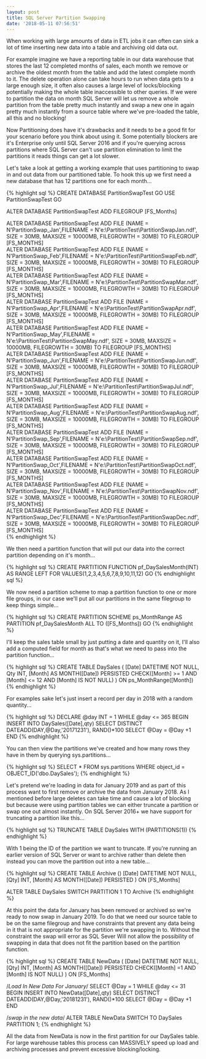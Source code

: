 ```yaml
---
layout: post
title: SQL Server Partition Swapping
date: '2018-05-11 07:56:51'
---
```

When working with large amounts of data in ETL jobs it can often can sink a lot of time inserting new data into a table and archiving old data out.

For example imagine we have a reporting table in our data warehouse that stores the last 12 completed months of sales, each month we remove or archive the oldest month from the table and add the latest complete month to it. The delete operation alone can take hours to run when data gets to a large enough size, it often also causes a large level of locks/blocking potentially making the whole table inaccessible to other queries. If we were to partition the data on month SQL Server will let us remove a whole partition from the table pretty much instantly and swap a new one in again pretty much instantly from a source table where we've pre-loaded the table, all this and no blocking!

Now Partitioning does have it's drawbacks and it needs to be a good fit for your scenario before you think about using it. Some potentially blockers are it's Enterprise only until SQL Server 2016 and if you're querying across partitions where SQL Server can't use partition elimination to limit the partitions it reads things can get a lot slower.

Let's take a look at getting a working example that uses partitioning to swap in and out data from our partitioned table. To hook this up we first need a new database that has 12 partitions one for each month...

{% highlight sql %}
CREATE DATABASE PartitionSwapTest
GO
USE PartitionSwapTest
GO

ALTER DATABASE PartitionSwapTest ADD FILEGROUP [FS_Months]

ALTER DATABASE PartitionSwapTest ADD FILE (NAME = N'PartitionSwap_Jan',FILENAME = N'e:\PartitionTest\PartitionSwapJan.ndf', SIZE = 30MB, MAXSIZE = 10000MB, FILEGROWTH = 30MB) TO FILEGROUP [FS_MONTHS]  
ALTER DATABASE PartitionSwapTest ADD FILE (NAME = N'PartitionSwap_Feb',FILENAME = N'e:\PartitionTest\PartitionSwapFeb.ndf', SIZE = 30MB, MAXSIZE = 10000MB, FILEGROWTH = 30MB) TO FILEGROUP [FS_MONTHS]  
ALTER DATABASE PartitionSwapTest ADD FILE (NAME = N'PartitionSwap_Mar',FILENAME = N'e:\PartitionTest\PartitionSwapMar.ndf', SIZE = 30MB, MAXSIZE = 10000MB, FILEGROWTH = 30MB) TO FILEGROUP [FS_MONTHS]  
ALTER DATABASE PartitionSwapTest ADD FILE (NAME = N'PartitionSwap_Apr',FILENAME = N'e:\PartitionTest\PartitionSwapApr.ndf', SIZE = 30MB, MAXSIZE = 10000MB, FILEGROWTH = 30MB) TO FILEGROUP [FS_MONTHS]  
ALTER DATABASE PartitionSwapTest ADD FILE (NAME = N'PartitionSwap_May',FILENAME = N'e:\PartitionTest\PartitionSwapMay.ndf', SIZE = 30MB, MAXSIZE = 10000MB, FILEGROWTH = 30MB) TO FILEGROUP [FS_MONTHS]  
ALTER DATABASE PartitionSwapTest ADD FILE (NAME = N'PartitionSwap_Jun',FILENAME = N'e:\PartitionTest\PartitionSwapJun.ndf', SIZE = 30MB, MAXSIZE = 10000MB, FILEGROWTH = 30MB) TO FILEGROUP [FS_MONTHS]  
ALTER DATABASE PartitionSwapTest ADD FILE (NAME = N'PartitionSwap_Jul',FILENAME = N'e:\PartitionTest\PartitionSwapJul.ndf', SIZE = 30MB, MAXSIZE = 10000MB, FILEGROWTH = 30MB) TO FILEGROUP [FS_MONTHS]  
ALTER DATABASE PartitionSwapTest ADD FILE (NAME = N'PartitionSwap_Aug',FILENAME = N'e:\PartitionTest\PartitionSwapAug.ndf', SIZE = 30MB, MAXSIZE = 10000MB, FILEGROWTH = 30MB) TO FILEGROUP [FS_MONTHS]  
ALTER DATABASE PartitionSwapTest ADD FILE (NAME = N'PartitionSwap_Sep',FILENAME = N'e:\PartitionTest\PartitionSwapSep.ndf', SIZE = 30MB, MAXSIZE = 10000MB, FILEGROWTH = 30MB) TO FILEGROUP [FS_MONTHS]  
ALTER DATABASE PartitionSwapTest ADD FILE (NAME = N'PartitionSwap_Oct',FILENAME = N'e:\PartitionTest\PartitionSwapOct.ndf', SIZE = 30MB, MAXSIZE = 10000MB, FILEGROWTH = 30MB) TO FILEGROUP [FS_MONTHS]  
ALTER DATABASE PartitionSwapTest ADD FILE (NAME = N'PartitionSwap_Nov',FILENAME = N'e:\PartitionTest\PartitionSwapNov.ndf', SIZE = 30MB, MAXSIZE = 10000MB, FILEGROWTH = 30MB) TO FILEGROUP [FS_MONTHS]  
ALTER DATABASE PartitionSwapTest ADD FILE (NAME = N'PartitionSwap_Dec',FILENAME = N'e:\PartitionTest\PartitionSwapDec.ndf', SIZE = 30MB, MAXSIZE = 10000MB, FILEGROWTH = 30MB) TO FILEGROUP [FS_MONTHS]  
{% endhighlight %}

We then need a partition function that will put our data into the correct partition depending on it's month...

{% highlight sql %}
CREATE PARTITION FUNCTION pf_DaySalesMonth(INT)
AS RANGE LEFT FOR VALUES(1,2,3,4,5,6,7,8,9,10,11,12)
GO
{% endhighlight sql %}

We now need a partition scheme to map a partition function to one or more file groups, in our case we'll put all our partitions in the same filegroup to keep things simple...

{% highlight sql %}
CREATE PARTITION SCHEME ps_MonthRange
AS
PARTITION pf_DaySalesMonth
ALL TO ([FS_Months])
GO
{% endhighlight %}

I'll keep the sales table small by just putting a date and quantity on it, I'll also add a computed field for month as that's what we need to pass into the partition function...

{% highlight sql %}
CREATE TABLE DaySales
(
   [Date] DATETIME NOT NULL,
   Qty INT,
   [Month] AS MONTH([Date]) PERSISTED  CHECK([Month] >= 1 AND [Month] <= 12 AND [Month] IS NOT NULL)
) ON ps_MonthRange([Month])
{% endhighlight %}

For examples sake let's just insert a record per day in 2018 with a random quantity...

{% highlight sql %}
DECLARE @day INT = 1
WHILE @day <= 365
   BEGIN
   INSERT INTO DaySales([Date],qty) 
   SELECT DISTINCT DATEADD(DAY,@Day,'20171231'), RAND()*100
   SELECT @Day = @Day +1
   END
{% endhighlight %}

You can then view the partitions we've created and how many rows they have in them by querying sys.partitions...

{% highlight sql %}
SELECT * FROM sys.partitions
WHERE object_id = OBJECT_ID('dbo.DaySales');
{% endhighlight %}

Let's pretend we're loading in data for January 2019 and as part of this process want to first remove or archive the data from January 2018. As I mentioned before large deletes can take time and cause a lot of blocking but because were using partition tables we can either truncate a partition or swap one out almost instantly. On SQL Server 2016+ we have support for truncating a partition like this...

{% highlight sql %}
TRUNCATE TABLE DaySales WITH (PARTITIONS(1))
{% endhighlight %}

With 1 being the ID of the partition we want to truncate. If you're running an earlier version of SQL Server or want to archive rather than delete then instead you can move the partition out into a new table...

{% highlight sql %}
CREATE TABLE Archive
()
   [Date] DATETIME NOT NULL,
   [Qty] INT,
   [Month] AS MONTH([Date]) PERSISTED
) ON [FS_Months]

ALTER TABLE DaySales SWITCH PARTITION 1 TO Archive
{% endhighlight %}

At this point the data for January has been removed or archived so we're ready to now swap in January 2019. To do that we need our source table to be on the same filegroup and have constraints that prevent any data being in it that is not appropriate for the partition we're swapping in to. Without the constraint the swap will error as SQL Sever Will not allow the possibility of swapping in data that does not fit the partition based on the partition function.

{% highlight sql %}
CREATE TABLE NewData
(
   [Date] DATETIME NOT NULL,
   [Qty] INT,
   [Month] AS MONTH([Date]) PERSISTED CHECK([Month] =1  AND [Month] IS NOT NULL)
) ON [FS_Months]

/*Load In New Data For January*/
SELECT @Day =  1
WHILE @day <= 31
   BEGIN
   INSERT INTO NewData([Date],qty)
   SELECT DISTINCT DATEADD(DAY,@Day,'20181231'), RAND()*100
   SELECT @Day = @Day +1
   END

/*swap in the new data*/
ALTER TABLE NewData SWITCH TO DaySales PARTITION 1;
{% endhighlight %}

All the data from NewData is now in the first partition for our DaySales table. For large warehouse tables this process can MASSIVELY speed up load and archiving processes and prevent excessive blocking/locking.